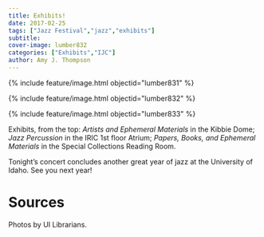 ```yaml
---
title: Exhibits!
date: 2017-02-25
tags: ["Jazz Festival","jazz","exhibits"]
subtitle: 
cover-image: lumber832
categories: ["Exhibits","IJC"]
author: Amy J. Thompson
---
```


{% include feature/image.html objectid="lumber831" %}

{% include feature/image.html objectid="lumber832" %}

{% include feature/image.html objectid="lumber833" %}

Exhibits, from the top: *Artists and Ephemeral Materials* in the Kibbie Dome; *Jazz Percussion* in the IRIC 1st floor Atrium; *Papers, Books, and Ephemeral Materials* in the Special Collections Reading Room. 

Tonight’s concert concludes another great year of jazz at the University of Idaho. See you next year!

# Sources

Photos by UI Librarians.